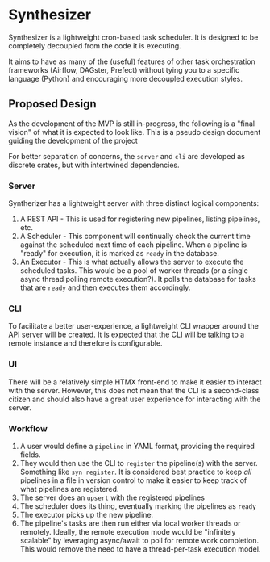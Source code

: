 # Synthesizer

Synthesizer is a lightweight cron-based task scheduler. It is designed to be completely decoupled from the code it is executing.

It aims to have as many of the (useful) features of other task orchestration frameworks (Airflow, DAGster, Prefect) without tying you to a specific language (Python) and encouraging more decoupled execution styles.

## Proposed Design

As the development of the MVP is still in-progress, the following is a "final vision" of what it is expected to look like. This is a pseudo design document guiding the development of the project

For better separation of concerns, the `server` and `cli` are developed as discrete crates, but with intertwined dependencies.

### Server

Syntherizer has a lightweight server with three distinct logical components:

1. A REST API - This is used for registering new pipelines, listing pipelines, etc.
2. A Scheduler - This component will continually check the current time against the scheduled next time of each pipeline. When a pipeline is "ready" for execution, it is marked as `ready` in the database.
3. An Executor - This is what actually allows the server to execute the scheduled tasks. This would be a pool of worker threads (or a single async thread polling remote execution?). It polls the database for tasks that are `ready` and then executes them accordingly.

### CLI

To facilitate a better user-experience, a lightweight CLI wrapper around the API server will be created. It is expected that the CLI will be talking to a remote instance and therefore is configurable.

### UI

There will be a relatively simple HTMX front-end to make it easier to interact with the server. However, this does not mean that the CLI is a second-class citizen and should also have a great user experience for interacting with the server.

### Workflow

1. A user would define a `pipeline` in YAML format, providing the required fields.
2. They would then use the CLI to `register` the pipeline(s) with the server. Something like `syn register`. It is considered best practice to keep _all_ pipelines in a file in version control to make it easier to keep track of what pipelines are registered.
3. The server does an `upsert` with the registered pipelines
4. The scheduler does its thing, eventually marking the pipelines as `ready`
5. The executor picks up the new pipeline.
6. The pipeline's tasks are then run either via local worker threads or remotely. Ideally, the remote execution mode would be "infinitely scalable" by leveraging async/await to poll for remote work completion. This would remove the need to have a thread-per-task execution model.
